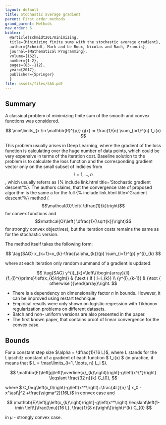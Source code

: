 ```yaml
---
layout: default
title: Stochastic average gradient
parent: First order methods
grand_parent: Methods
nav_order: 6
bibtex: |
  @article{schmidt2017minimizing,
  title={Minimizing finite sums with the stochastic average gradient},
  author={Schmidt, Mark and Le Roux, Nicolas and Bach, Francis},
  journal={Mathematical Programming},
  volume={162},
  number={1-2},
  pages={83--112},
  year={2017},
  publisher={Springer}
  }
file: assets/files/SAG.pdf
---
```

## Summary
A classical problem of minimizing finite sum of the smooth and convex functions was considered. 

$$
\min\limits_{x \in \mathbb{R}^{p}} g(x) := \frac{1}{n} \sum_{i=1}^{n} f_i(x)
$$


This problem usually arises in Deep Learning, where the gradient of the loss function is calculating over the huge number of data points, which could be very expensive in terms of the iteration cost. Baseline solution to the problem is to calculate the loss function and the corresponding gradient vector only on the small subset of indicies from $$i = 1, \ldots, n$$, which usually referrs as {% include link.html title='Stochastic gradient descent'%}. The authors claims, that the convergence rate of proposed algorithm is the same a for the full {% include link.html title='Gradient descent'%} method ($$\mathcal{O}\left( \dfrac{1}{k}\right)$$ for convex functions and $$\mathcal{O}\left( \dfrac{1}{\sqrt{k}}\right)$$ for strongly convex objectives), but the iteration costs remains the same as for the stochastic version.

The method itself takes the following form:

$$
\tag{SAG} 
x_{k+1}=x_{k}-\frac{\alpha_{k}}{p} \sum_{i=1}^{p} y^{i}_{k}
$$

where at each iteration only random summand of a gradient is updated:

$$
\tag{SAG} 
y^{i}_{k}=\left\{\begin{array}{ll}{f_{i}^{\prime}\left(x_{k}\right)} & {\text { if } i=i_{k}} \\ {y^{i}_{k-1}} & {\text { otherwise }}\end{array}\right.
$$

* There is a dependency on dimensionality factor $n$ in bounds. However, it can be improved using restart technique.
* Empirical results were only shown on logistic regression with Tikhonov regularization problems on different datasets.
* Batch and non- uniform versions are also presented in the paper.
* The first known paper, that contains proof of linear convergence for the convex case.

## Bounds
For a constant step size $\alpha = \dfrac{1}{16 L}$, where $L$ stands for the Lipschitz constant of a gradient of each function $ f_i(x) $ (in practice, it means that $ L = \max\limits_{i=1, \ldots, n} L_i $).

$$
\mathbb{E}\left[g\left(\overline{x}_{k}\right)\right]-g\left(x^{*}\right) \leqslant \frac{32 n}{k} C_{0},
$$

where $ C_0=g\left(x_0\right)-g\left(x^*\right)+\frac{4L}{n} \\| x_0 - x^\ast\\|^2 +\frac{\sigma^2}{16L}$  in convex case and

$$
\mathbb{E}\left[g\left(x_{k}\right)\right]-g\left(x^*\right) \leqslant\left(1-\min \left\{\frac{\mu}{16 L}, \frac{1}{8 n}\right\}\right)^{k} C_{0}
$$

in $\mu$ - strongly convex case.



